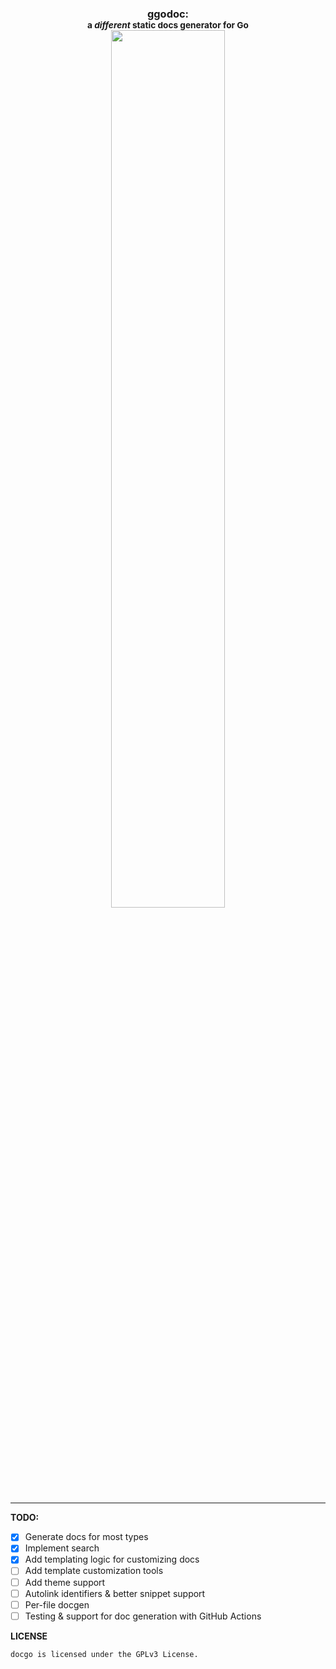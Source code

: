 <h3 align="center">ggodoc: <br><small>a <i>different</i> static docs generator for Go</small><br>
<img src="https://raw.githubusercontent.com/ggodoc/ggodoc/main/html/readme-image.png" width="60%">
</h3>
<hr />

**TODO:**

* [x] Generate docs for most types
* [x] Implement search
* [x] Add templating logic for customizing docs
* [ ] Add template customization tools
* [ ] Add theme support
* [ ] Autolink identifiers & better snippet support
* [ ] Per-file docgen
* [ ] Testing & support for doc generation with GitHub Actions

**LICENSE**

`docgo is licensed under the GPLv3 License.`
